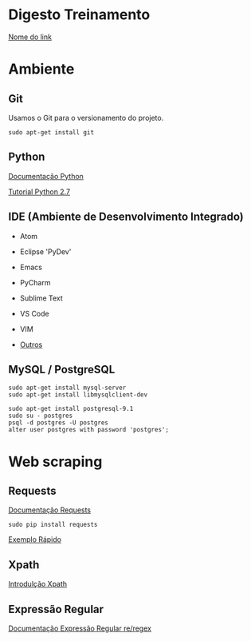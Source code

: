 # Digesto Treinamento

[Nome do link](link)

# Ambiente

## Git
Usamos o Git para o versionamento do projeto.

```
sudo apt-get install git
```

## Python
[Documentação Python](https://docs.python.org/2.7/)

[Tutorial Python 2.7](https://docs.python.org/2.7/tutorial/index.html)

## IDE (Ambiente de Desenvolvimento Integrado)

* Atom

* Eclipse 'PyDev'

* Emacs

* PyCharm

* Sublime Text

* VS Code

* VIM

* [Outros](https://wiki.python.org.br/IdesPython)

## MySQL / PostgreSQL

```
sudo apt-get install mysql-server
sudo apt-get install libmysqlclient-dev
```

```
sudo apt-get install postgresql-9.1
sudo su - postgres
psql -d postgres -U postgres
alter user postgres with password 'postgres';
```

# Web scraping


## Requests


[Documentação Requests](http://docs.python-requests.org/en/master/)

```
sudo pip install requests
```

[Exemplo Rápido](http://docs.python-requests.org/en/latest/user/quickstart/)

## Xpath
[Introdulção Xpath](https://www.w3schools.com/xml/xpath_intro.asp)

## Expressão Regular
[Documentação Expressão Regular re/regex](https://docs.python.org/2/library/re.html)

